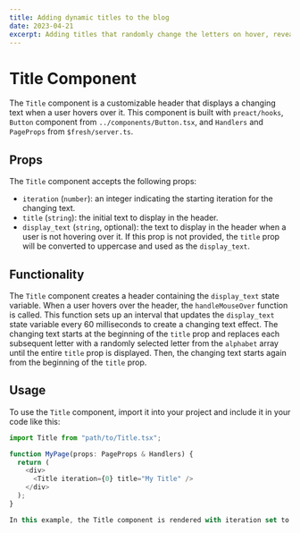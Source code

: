 ```yaml
---
title: Adding dynamic titles to the blog
date: 2023-04-21
excerpt: Adding titles that randomly change the letters on hover, revealing the real title after a few iterations.
---
```


# Title Component

The `Title` component is a customizable header that displays a changing text
when a user hovers over it. This component is built with `preact/hooks`,
`Button` component from `../components/Button.tsx`, and `Handlers` and
`PageProps` from `$fresh/server.ts`.

## Props

The `Title` component accepts the following props:

- `iteration` (`number`): an integer indicating the starting iteration for the
  changing text.
- `title` (`string`): the initial text to display in the header.
- `display_text` (`string`, optional): the text to display in the header when a
  user is not hovering over it. If this prop is not provided, the `title` prop
  will be converted to uppercase and used as the `display_text`.

## Functionality

The `Title` component creates a header containing the `display_text` state
variable. When a user hovers over the header, the `handleMouseOver` function is
called. This function sets up an interval that updates the `display_text` state
variable every 60 milliseconds to create a changing text effect. The changing
text starts at the beginning of the `title` prop and replaces each subsequent
letter with a randomly selected letter from the `alphabet` array until the
entire `title` prop is displayed. Then, the changing text starts again from the
beginning of the `title` prop.

## Usage

To use the `Title` component, import it into your project and include it in your
code like this:

```js
import Title from "path/to/Title.tsx";

function MyPage(props: PageProps & Handlers) {
  return (
    <div>
      <Title iteration={0} title="My Title" />
    </div>
  );
}

In this example, the Title component is rendered with iteration set to 0 and title set to "My Title". The display_text prop is not provided, so the header will display "MY TITLE" when a user is not hovering over it.
```
